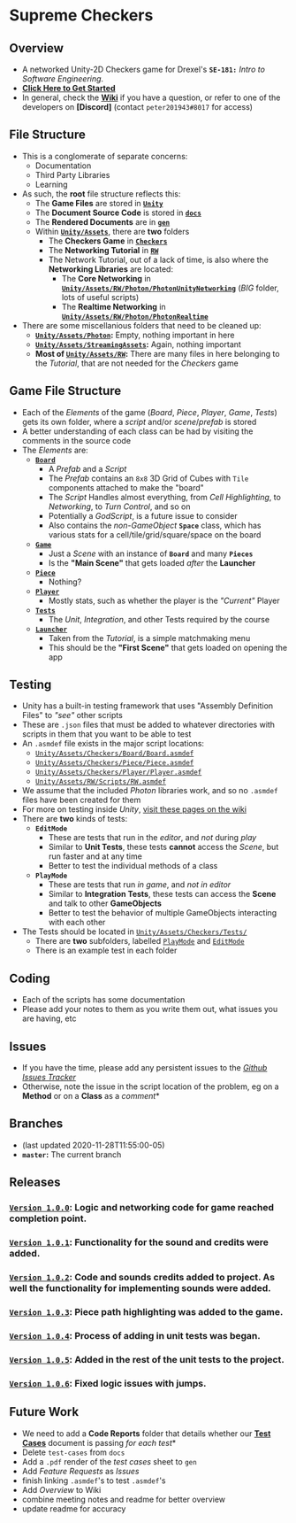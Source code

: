 

# Supreme Checkers

## Overview
- A networked Unity-2D Checkers game for Drexel's **`SE-181:`** *Intro to Software Engineering*.
- **[Click Here to Get Started](https://github.com/overlord-supreme/checkers/wiki/getting-started)**
- In general, check the **[Wiki](https://github.com/overlord-supreme/checkers/wiki)** if you have a question, or refer to one of the developers on **[Discord]** (contact `peter201943#8017` for access)

## File Structure
- This is a conglomerate of separate concerns:
  - Documentation
  - Third Party Libraries
  - Learning
- As such, the **root** file structure reflects this:
  - The **Game Files** are stored in [**`Unity`**](https://github.com/overlord-supreme/checkers/tree/master/Unity)
  - The **Document Source Code** is stored in [**`docs`**](https://github.com/overlord-supreme/checkers/tree/master/docs)
  - The **Rendered Documents** are in [**`gen`**](https://github.com/overlord-supreme/checkers/tree/master/gen)
  - Within [**`Unity/Assets`**](https://github.com/overlord-supreme/checkers/tree/master/Unity/Assets), there are **two** folders
    - The **Checkers Game** in [**`Checkers`**](https://github.com/overlord-supreme/checkers/tree/master/Unity/Assets/Checkers)
    - The **Networking Tutorial** in [**`RW`**](https://github.com/overlord-supreme/checkers/tree/master/Unity/Assets/RW)
    - The Network Tutorial, out of a lack of time, is also where the **Networking Libraries** are located:
      - The **Core Networking** in [**`Unity/Assets/RW/Photon/PhotonUnityNetworking`**](https://github.com/overlord-supreme/checkers/tree/master/Unity/Assets/RW/Photon/PhotonUnityNetworking) (*BIG* folder, lots of useful scripts)
      - The **Realtime Networking** in [**`Unity/Assets/RW/Photon/PhotonRealtime`**](https://github.com/overlord-supreme/checkers/tree/master/Unity/Assets/RW/Photon/PhotonRealtime)
- There are some miscellanious folders that need to be cleaned up:
  - **[`Unity/Assets/Photon`](https://github.com/overlord-supreme/checkers/tree/master/Unity/Assets/Photon):** Empty, nothing important in here
  - **[`Unity/Assets/StreamingAssets`](https://github.com/overlord-supreme/checkers/tree/master/Unity/Assets/StreamingAssets):** Again, nothing important
  - **Most of [`Unity/Assets/RW`](https://github.com/overlord-supreme/checkers/tree/master/Unity/Assets/RW):** There are many files in here belonging to the *Tutorial*, that are not needed for the *Checkers* game

## Game File Structure
- Each of the *Elements* of the game (*Board*, *Piece*, *Player*, *Game*, *Tests*) gets its own folder, where a *script* and/or *scene*/*prefab* is stored
- A better understanding of each class can be had by visiting the comments in the source code
- The *Elements* are:
  - **[`Board`](https://github.com/overlord-supreme/checkers/tree/BasicLogic/Unity/Assets/Checkers/Board)**
    - A *Prefab* and a *Script*
    - The *Prefab* contains an `8x8` 3D Grid of Cubes with `Tile` components attached to make the "board"
    - The *Script* Handles almost everything, from *Cell Highlighting*, to *Networking*, to *Turn Control*, and so on
    - Potentially a *GodScript*, is a future issue to consider
    - Also contains the *non-GameObject* **`Space`** class, which has various stats for a cell/tile/grid/square/space on the board
  - **[`Game`](https://github.com/overlord-supreme/checkers/tree/BasicLogic/Unity/Assets/Checkers/Game)**
    - Just a *Scene* with an instance of **`Board`** and many **`Pieces`**
    - Is the **"Main Scene"** that gets loaded *after* the **Launcher**
  - **[`Piece`](https://github.com/overlord-supreme/checkers/tree/BasicLogic/Unity/Assets/Checkers/Piece)**
    - Nothing?
  - **[`Player`](https://github.com/overlord-supreme/checkers/tree/BasicLogic/Unity/Assets/Checkers/Player)**
    - Mostly stats, such as whether the player is the *"Current"* Player
  - **[`Tests`](https://github.com/overlord-supreme/checkers/tree/BasicLogic/Unity/Assets/Checkers/Tests)**
    - The *Unit*, *Integration*, and other Tests required by the course
  - **[`Launcher`](https://github.com/overlord-supreme/checkers/blob/BasicLogic/Unity/Assets/Checkers/Launcher.unity)**
    - Taken from the *Tutorial*, is a simple matchmaking menu
    - This should be the **"First Scene"** that gets loaded on opening the app

## Testing
- Unity has a built-in testing framework that uses "Assembly Definition Files" to *"see"* other scripts
- These are `.json` files that must be added to whatever directories with scripts in them that you want to be able to test
- An `.asmdef` file exists in the major script locations:
  - [`Unity/Assets/Checkers/Board/Board.asmdef`](https://github.com/overlord-supreme/checkers/blob/BasicLogic/Unity/Assets/Checkers/Board/Board.asmdef)
  - [`Unity/Assets/Checkers/Piece/Piece.asmdef`](https://github.com/overlord-supreme/checkers/blob/BasicLogic/Unity/Assets/Checkers/Piece/Piece.asmdef)
  - [`Unity/Assets/Checkers/Player/Player.asmdef`](https://github.com/overlord-supreme/checkers/blob/BasicLogic/Unity/Assets/Checkers/Player/Player.asmdef)
  - [`Unity/Assets/RW/Scripts/RW.asmdef`](https://github.com/overlord-supreme/checkers/blob/BasicLogic/Unity/Assets/RW/Scripts/RW.asmdef)
- We assume that the included *Photon* libraries work, and so no `.asmdef` files have been created for them
- For more on testing inside *Unity*, [visit these pages on the wiki](https://github.com/overlord-supreme/checkers/wiki/unit-test-games)
- There are **two** kinds of tests:
  - **`EditMode`**
    - These are tests that run in the *editor*, and *not* during *play*
    - Similar to **Unit Tests**, these tests **cannot** access the *Scene*, but run faster and at any time
    - Better to test the individual methods of a class
  - **`PlayMode`**
    - These are tests that run *in game*, and *not* *in editor*
    - Similar to **Integration Tests**, these tests can access the **Scene** and talk to other **GameObjects**
    - Better to test the behavior of multiple GameObjects interacting with each other
- The Tests should be located in [`Unity/Assets/Checkers/Tests/`](https://github.com/overlord-supreme/checkers/tree/BasicLogic/Unity/Assets/Checkers/Tests)
  - There are **two** subfolders, labelled [`PlayMode`](https://github.com/overlord-supreme/checkers/tree/BasicLogic/Unity/Assets/Checkers/Tests/PlayMode) and [`EditMode`](https://github.com/overlord-supreme/checkers/tree/BasicLogic/Unity/Assets/Checkers/Tests/EditMode)
  - There is an example test in each folder

## Coding
- Each of the scripts has some documentation
- Please add your notes to them as you write them out, what issues you are having, etc

## Issues
- If you have the time, please add any persistent issues to the [*Github Issues Tracker*](https://github.com/overlord-supreme/checkers/issues)
- Otherwise, note the issue in the script location of the problem, eg on a **Method** or on a **Class** as a *comment**

## Branches
- (last updated 2020-11-28T11:55:00-05)
- **`master`:** The current branch

## Releases
### [`Version 1.0.0`](https://github.com/overlord-supreme/checkers/commit/1e4f3fb41d439980f801182d9a7f9da6739acc14): Logic and networking code for game reached completion point.
### [`Version 1.0.1`](https://github.com/overlord-supreme/checkers/commit/0143b7c58fa4d270b07c0e51a4a4e0453dde3562): Functionality for the sound and credits were added.
### [`Version 1.0.2`](https://github.com/overlord-supreme/checkers/commit/9c29ad27663d046658a8a1547e3f86d3ae9bd97a): Code and sounds credits added to project. As well the functionality for implementing sounds were added.
### [`Version 1.0.3`](https://github.com/overlord-supreme/checkers/commit/f294755c8f1cfeef8f70d538bfe62dc606695989): Piece path highlighting was added to the game.
### [`Version 1.0.4`](https://github.com/overlord-supreme/checkers/commit/6751a233b74b06ce2213f8a09c42f8e2342aa376): Process of adding in unit tests was began.
### [`Version 1.0.5`](https://github.com/overlord-supreme/checkers/commit/acab0972bc7b98b9b97c5539584c0c0296571b47): Added in the rest of the unit tests to the project.
### [`Version 1.0.6`](https://github.com/overlord-supreme/checkers/commit/1925bbdd4dc5a7e8a4b29b03624f0e404dc23c11): Fixed logic issues with jumps.


## Future Work
- We need to add a **Code Reports** folder that details whether our **[Test Cases](https://docs.google.com/spreadsheets/d/1UExj35ewBux2ftpgoRd4cAy85XGLS10_uxYvNaTXQ-8/edit#gid=0)** document is passing *for each test**
- Delete `test-cases` from `docs`
- Add a `.pdf` render of the *test cases* sheet to `gen`
- Add *Feature Requests* as *Issues*
- finish linking `.asmdef`'s to test `.asmdef`'s
- Add *Overview* to Wiki
- combine meeting notes and readme for better overview
- update readme for accuracy
